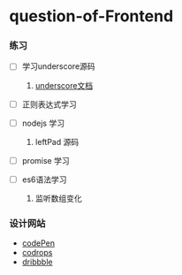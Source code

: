 # question-of-Frontend

### 练习
- [ ] 学习underscore源码
    1. [underscore文档](http://underscorejs.org/)

- [ ] 正则表达式学习

- [ ] nodejs 学习
    1. leftPad 源码

- [ ] promise 学习

- [ ] es6语法学习 
    1. 监听数组变化

### 设计网站
- [codePen](https://codepen.io/)
- [codrops](https://tympanus.net/codrops/)
- [dribbble](https://dribbble.com/)

